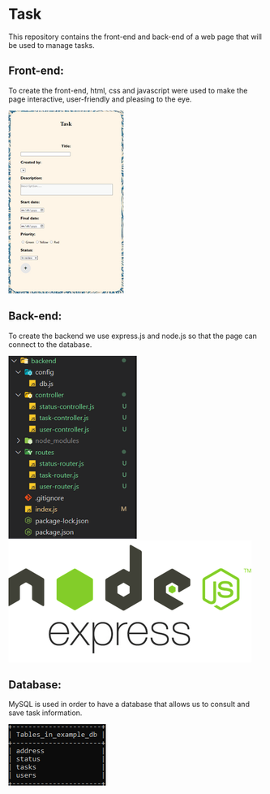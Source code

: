 # Task

This repository contains the front-end and back-end of a web page that will be used to manage tasks.

## Front-end:

To create the front-end, html, css and javascript were used to make the page interactive, user-friendly and pleasing to the eye.

![form image](frontend/Form.png)

## Back-end:

To create the backend we use express.js and node.js so that the page can connect to the database.

![backend image](frontend/back-end.png)
![node image](frontend/logo-node.png)

## Database:

MySQL is used in order to have a database that allows us to consult and save task information.

![tables in example_db](frontend/Table.png)
